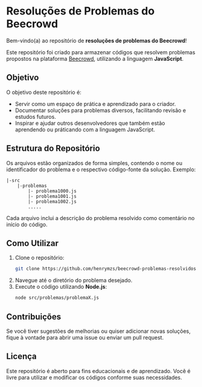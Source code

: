 # Resoluções de Problemas do Beecrowd

Bem-vindo(a) ao repositório de **resoluções de problemas do Beecrowd**!

Este repositório foi criado para armazenar códigos que resolvem problemas propostos na plataforma [Beecrowd](https://www.beecrowd.com.br/), utilizando a linguagem **JavaScript**.

## Objetivo
O objetivo deste repositório é:
- Servir como um espaço de prática e aprendizado para o criador.
- Documentar soluções para problemas diversos, facilitando revisão e estudos futuros.
- Inspirar e ajudar outros desenvolvedores que também estão aprendendo ou práticando com a linguagem JavaScript.

## Estrutura do Repositório
Os arquivos estão organizados de forma simples, contendo o nome ou identificador do problema e o respectivo código-fonte da solução.
Exemplo:
```
|-src
    |-problemas
        |- problema1000.js
        |- problema1001.js
        |- problema1002.js
        .....
```

Cada arquivo inclui a descrição do problema resolvido como comentário no início do código.

## Como Utilizar
1. Clone o repositório:
   ```bash
   git clone https://github.com/henrymzs/beecrowd-problemas-resolvidos.git
   ```
2. Navegue até o diretório do problema desejado.
3. Execute o código utilizando **Node.js**:
   ```bash
   node src/problemas/problemaX.js
   ```

## Contribuições
Se você tiver sugestões de melhorias ou quiser adicionar novas soluções, fique à vontade para abrir uma issue ou enviar um pull request.

## Licença
Este repositório é aberto para fins educacionais e de aprendizado. Você é livre para utilizar e modificar os códigos conforme suas necessidades.

